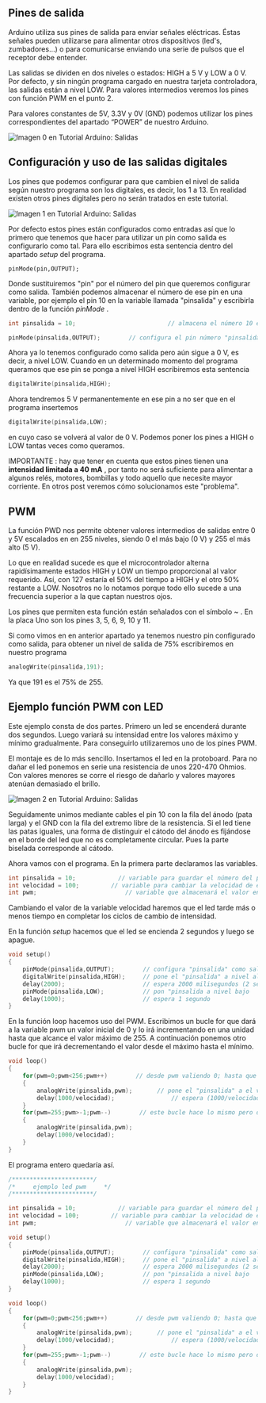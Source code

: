 ## Pines de salida

Arduino utiliza sus pines de salida para enviar señales eléctricas. Éstas señales pueden utilizarse para alimentar otros dispositivos (led's, zumbadores...) o para comunicarse enviando una serie de pulsos que el receptor debe entender.

Las salidas se dividen en dos niveles o estados: HIGH a 5 V y LOW a 0 V. Por defecto, y sin ningún programa cargado en nuestra tarjeta controladora, las salidas están a nivel LOW. Para valores intermedios veremos los pines con función PWM en el punto 2.

Para valores constantes de 5V, 3.3V y 0V (GND) podemos utilizar los pines correspondientes del apartado “POWER” de nuestro Arduino.

![Imagen 0 en Tutorial Arduino: Salidas](./img04/0e033beb9d846345961fea79a4543898.webp)

 

## Configuración y uso de las salidas digitales

Los pines que podemos configurar para que cambien el nivel de salida según nuestro programa son los digitales, es decir, los 1 a 13. En realidad existen otros pines digitales pero no serán tratados en este tutorial.

![Imagen 1 en Tutorial Arduino: Salidas](./img04/68479cd9811e9c6b8ab5f8227dd26d4b.webp)

Por defecto estos pines están configurados como entradas así que lo primero que tenemos que hacer para utilizar un pin como salida es configurarlo como tal. Para ello escribimos esta sentencia dentro del apartado *setup* del programa.

```
pinMode(pin,OUTPUT);
```

Donde sustituiremos "pin" por el número del pin que queremos configurar como salida. También podemos almacenar el número de ese pin en una variable, por ejemplo el pin 10 en la variable llamada "pinsalida" y escribirla dentro de la función *pinMode* .

```c++
int pinsalida = 10;                          // almacena el número 10 en la variable "pinsalida"

pinMode(pinsalida,OUTPUT);        // configura el pin número "pinsalida" (10) como salida
```

Ahora ya lo tenemos configurado como salida pero aún sigue a 0 V, es decir, a nivel LOW. Cuando en un determinado momento del programa queramos que ese pin se ponga a nivel HIGH escribiremos esta sentencia

```c++
digitalWrite(pinsalida,HIGH);
```

Ahora tendremos 5 V permanentemente en ese pin a no ser que en el programa insertemos

```c++
digitalWrite(pinsalida,LOW);
```

en cuyo caso se volverá al valor de 0 V. Podemos poner los pines a HIGH o LOW tantas veces como queramos.

IMPORTANTE : hay que tener en cuenta que estos pines tienen una **intensidad limitada a 40 mA** , por tanto no será suficiente para alimentar a algunos relés, motores, bombillas y todo aquello que necesite mayor corriente. En otros post veremos cómo solucionamos este "problema".

 

## PWM

La función PWD nos permite obtener valores intermedios de salidas entre 0 y 5V escalados en en 255 niveles, siendo 0 el más bajo (0 V) y 255 el más alto (5 V).

Lo que en realidad sucede es que el microcontrolador alterna rapidísimamente estados HIGH y LOW un tiempo proporcional al valor requerido. Así, con 127 estaría el 50% del tiempo a HIGH y el otro 50% restante a LOW. Nosotros no lo notamos porque todo ello sucede a una frecuencia superior a la que captan nuestros ojos.

Los pines que permiten esta función están señalados con el símbolo ~ . En la placa Uno son los pines 3, 5, 6, 9, 10 y 11.

Si como vimos en en anterior apartado ya tenemos nuestro pin configurado como salida, para obtener un nivel de salida de 75% escribiremos en nuestro programa

```c++
analogWrite(pinsalida,191);
```

Ya que 191 es el 75% de 255.

 

## Ejemplo función PWM con LED

Este ejemplo consta de dos partes. Primero un led se encenderá durante dos segundos. Luego variará su intensidad entre los valores máximo y mínimo gradualmente. Para conseguirlo utilizaremos uno de los pines PWM.

El montaje es de lo más sencillo. Insertamos el led en la protoboard. Para no dañar el led ponemos en serie una resistencia de unos 220-470 Ohmios. Con valores menores se corre el riesgo de dañarlo y valores mayores atenúan demasiado el brillo.

 

 

![Imagen 2 en Tutorial Arduino: Salidas](./img04/2184c3ec82b568b0d264050122bfa551.webp)

 

Seguidamente unimos mediante cables el pin 10 con la fila del ánodo (pata larga) y el GND con la fila del extremo libre de la resistencia. Si el led tiene las patas iguales, una forma de distinguir el cátodo del ánodo es fijándose en el borde del led que no es completamente circular. Pues la parte biselada corresponde al cátodo.

Ahora vamos con el programa. En la primera parte declaramos las variables.

```c++
int pinsalida = 10;            // variable para guardar el número del pin
int velocidad = 100;         // variable para cambiar la velocidad de encendido/apagado
int pwm;                         // variable que almacenará el valor entre 0 y 255
```

Cambiando el valor de la variable velocidad haremos que el led tarde más o menos tiempo en completar los ciclos de cambio de intensidad.

En la función *setup* hacemos que el led se encienda 2 segundos y luego se apague.

```c++
void setup()
{
    pinMode(pinsalida,OUTPUT);        // configura "pinsalida" como salida
    digitalWrite(pinsalida,HIGH);     // pone el "pinsalida" a nivel alto
    delay(2000);                      // espera 2000 milisegundos (2 segundos)
    pinMode(pinsalida,LOW);           // pon "pinsalida a nivel bajo
    delay(1000);                      // espera 1 segundo
}
```

En la función loop hacemos uso del PWM. Escribimos un bucle for que dará a la variable pwm un valor inicial de 0 y lo irá incrementando en una unidad hasta que alcance el valor máximo de 255. A continuación ponemos otro bucle for que irá decrementando el valor desde el máximo hasta el mínimo.

```c++
void loop()
{ 
    for(pwm=0;pwm<256;pwm++)        // desde pwm valiendo 0; hasta que valga 255; incrementa pwm
    {
        analogWrite(pinsalida,pwm);       // pone el "pinsalida" a el valor que almacena la variable "pwm"
        delay(1000/velocidad);                // espera (1000/velocidad) milisegundos
    }
    for(pwm=255;pwm>-1;pwm--)        // este bucle hace lo mismo pero decrementando pwm
    {
        analogWrite(pinsalida,pwm);
        delay(1000/velocidad);
    }
}
```

El programa entero quedaría así.

```c++
/***********************/
/*     ejemplo led pwm     */
/***********************/

int pinsalida = 10;            // variable para guardar el número del pin
int velocidad = 100;         // variable para cambiar la velocidad de encendido/apagado
int pwm;                         // variable que almacenará el valor entre 0 y 255

void setup()
{
    pinMode(pinsalida,OUTPUT);        // configura "pinsalida" como salida
    digitalWrite(pinsalida,HIGH);     // pone el "pinsalida" a nivel alto
    delay(2000);                      // espera 2000 milisegundos (2 segundos)
    pinMode(pinsalida,LOW);           // pon "pinsalida a nivel bajo
    delay(1000);                      // espera 1 segundo
}

void loop()
{ 
    for(pwm=0;pwm<256;pwm++)        // desde pwm valiendo 0; hasta que valga 255; incrementa pwm
    {
        analogWrite(pinsalida,pwm);       // pone el "pinsalida" a el valor que almacena la variable "pwm"
        delay(1000/velocidad);                // espera (1000/velocidad) milisegundos
    }
    for(pwm=255;pwm>-1;pwm--)        // este bucle hace lo mismo pero decrementando pwm
    {
        analogWrite(pinsalida,pwm);
        delay(1000/velocidad);
    }
}
```

